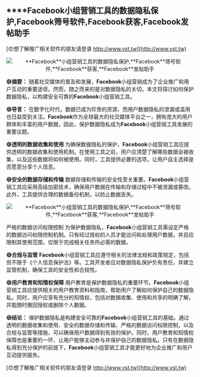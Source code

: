 ## ****Facebook**小组营销工具的数据隐私保护,**Facebook**筛号软件,**Facebook**获客,**Facebook**发帖助手**

[😍想了解推广相关软件的朋友请登录 http://www.vst.tw](http://www.vst.tw)

 <center><img src="https://vst.tw/MP4/tuiguang/png/1.png" alt="**Facebook**小组营销工具的数据隐私保护,**Facebook**筛号软件,**Facebook**获客,**Facebook**发帖助手"></center>

**😄摘要：**
随着社交媒体的普及和发展，**Facebook**小组营销成为了企业推广和用户互动的重要途径。然而，随之而来的是对数据隐私的关切。本文将探讨如何保护数据隐私，以构建安全可靠的**Facebook**小组营销工具。

**😄导言：**
在数字化时代，数据已成为珍贵的资源，而用户数据隐私的泄漏或滥用也日益受到关注。**Facebook**作为全球最大的社交媒体平台之一，拥有庞大的用户群体和丰富的用户数据，因此，保护数据隐私成为**Facebook**小组营销工具发展的重要议题。

**😄透明的数据收集和使用**
为确保数据隐私的保护，**Facebook**小组营销工具应提供透明的数据收集和使用机制。在使用工具之前，用户应清楚了解哪些数据会被收集，以及这些数据将如何被使用。同时，工具提供必要的选项，让用户自主选择是否愿意分享个人信息。

**😄安全的数据存储和传输**
数据存储和传输的安全性至关重要。**Facebook**小组营销工具应采用高级加密技术，确保用户数据在传输和存储过程中不被泄漏或篡改。此外，工具提供合理的数据备份机制，以防止数据丢失。

 <center><img src="https://vst.tw/MP4/tuiguang/png/7.png" alt="**Facebook**小组营销工具的数据隐私保护,**Facebook**筛号软件,**Facebook**获客,**Facebook**发帖助手"></center>

严格的数据访问权限控制
为保护数据隐私，**Facebook**小组营销工具需设定严格的数据访问权限控制机制。只有经过授权的人员才能访问和处理用户数据，并且应限制其使用范围，仅限于完成相关任务所必需的数据。

**😄合规与监管**
**Facebook**小组营销工具应遵守相关的法律法规和政策规定，包括但不限于《个人信息保护法》等。工具开发者应对数据隐私保护负有责任，并建立监管机制，确保工具的安全性和合规性。

**😄用户教育和知情权保障**
用户教育是保护数据隐私的重要环节。**Facebook**小组营销工具应提供相关的用户教育资料和指南，帮助用户了解如何保护自己的数据隐私。同时，用户应享有充分的知情权，包括对数据收集、使用和共享的明确了解，并能随时撤回授权或删除个人数据。

**😄结论：**
保护数据隐私是构建安全可靠的**Facebook**小组营销工具的基础。通过透明的数据收集和使用、安全的数据存储和传输、严格的数据访问权限控制，以及合规与监管等措施，可以确保用户数据得到有效的保护。同时，用户教育和知情权保障也是重要的一环，让用户能够主动参与并保护自己的数据隐私。只有在数据隐私得到充分保护的前提下，**Facebook**小组营销工具才能更好地为企业推广和用户互动提供服务。

[😍想了解推广相关软件的朋友请登录 http://www.vst.tw](http://www.vst.tw)



